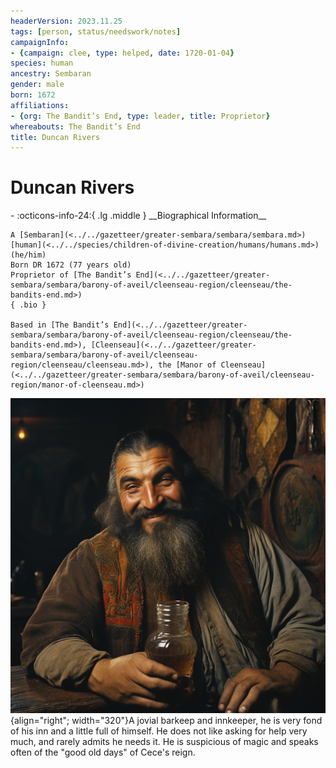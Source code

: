 ```yaml
---
headerVersion: 2023.11.25
tags: [person, status/needswork/notes]
campaignInfo:
- {campaign: clee, type: helped, date: 1720-01-04}
species: human
ancestry: Sembaran
gender: male
born: 1672
affiliations:
- {org: The Bandit’s End, type: leader, title: Proprietor}
whereabouts: The Bandit’s End
title: Duncan Rivers
---
```

# Duncan Rivers
<div class="grid cards ext-narrow-margin ext-one-column" markdown>
- :octicons-info-24:{ .lg .middle } __Biographical Information__

    A [Sembaran](<../../gazetteer/greater-sembara/sembara/sembara.md>) [human](<../../species/children-of-divine-creation/humans/humans.md>) (he/him)  
    Born DR 1672 (77 years old)  
    Proprietor of [The Bandit’s End](<../../gazetteer/greater-sembara/sembara/barony-of-aveil/cleenseau-region/cleenseau/the-bandits-end.md>)  
    { .bio }

    Based in [The Bandit’s End](<../../gazetteer/greater-sembara/sembara/barony-of-aveil/cleenseau-region/cleenseau/the-bandits-end.md>), [Cleenseau](<../../gazetteer/greater-sembara/sembara/barony-of-aveil/cleenseau-region/cleenseau/cleenseau.md>), the [Manor of Cleenseau](<../../gazetteer/greater-sembara/sembara/barony-of-aveil/cleenseau-region/manor-of-cleenseau.md>)
</div>



![Duncan Rivers](../../assets/duncan-rivers.png){align="right"; width="320"}A jovial barkeep and innkeeper, he is very fond of his inn and a little full of himself. He does not like asking for help very much, and rarely admits he needs it. He is suspicious of magic and speaks often of the "good old days" of Cece's reign.